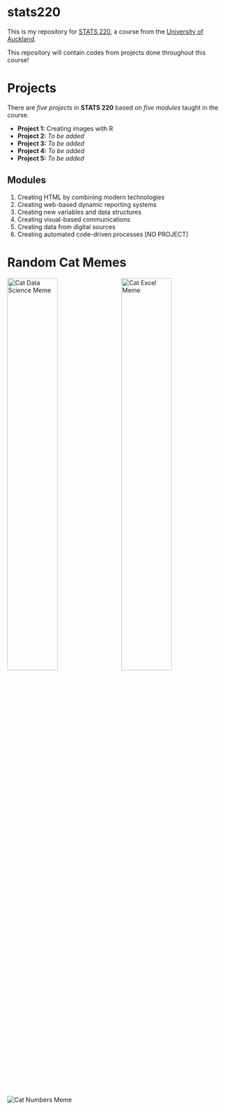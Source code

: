 # stats220

This is my repository for [STATS 220](https://courseoutline.auckland.ac.nz/dco/course/STATS/220/1243), a course from the [University of Auckland](https://www.auckland.ac.nz/en.html).

This repository will contain codes from projects done throughout this course!

# Projects

There are *five projects* in **STATS 220** based on *five modules* taught in the course. 
* **Project 1:** Creating images with R
* **Project 2:** *To be added*
* **Project 3:** *To be added*
* **Project 4:** *To be added*
* **Project 5:** *To be added*

## Modules
1. Creating HTML by combining modern technologies
2. Creating web-based dynamic reporting systems
3. Creating new variables and data structures
4. Creating visual-based communications
5. Creating data from digital sources
6. Creating automated code-driven processes [NO PROJECT]

# Random Cat Memes
<img align="left" width="48%" height = "48%" src="https://miro.medium.com/v2/resize:fit:500/1*ZhYNqU2y96_f3QkWq9oiWQ.jpeg" alt="Cat Data Science Meme">

<img align="right" width="48%" height = "48%" src="https://pbs.twimg.com/media/EpvSDU4XEAA6ilA.jpg" alt="Cat Excel Meme">

$~$

![Cat Numbers Meme](https://images.squarespace-cdn.com/content/v1/60a72bba9cfc63389f938917/a2533825-d309-4c2d-a8d8-c1ff0147dff9/show+me+the+numbers.jpg)
